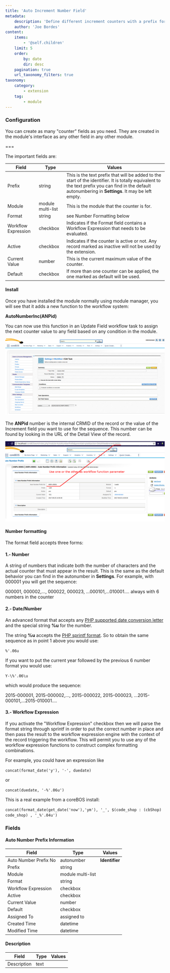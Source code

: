 ```yaml
---
title: 'Auto Increment Number Field'
metadata:
    description: 'Define different increment counters with a prefix for fields in modules and then apply them with conditions using workflows.'
    author: 'Joe Bordes'
content:
    items:
        - '@self.children'
    limit: 5
    order:
        by: date
        dir: desc
    pagination: true
    url_taxonomy_filters: true
taxonomy:
    category:
        - extension
    tag:
        - module
---
```


### Configuration

You can create as many "counter" fields as you need. They are created in the module's interface as any other field in any other module.

===

The important fields are:

<table class="table table-striped">
<thead>
<tr class="header">
<th>Field</th>
<th>Type</th>
<th>Values</th>
</tr>
</thead>
<tbody>
<tr>
<td>Prefix</td>
<td>string</td>
<td>This is the text prefix that will be added to the start of the identifier. It is totally equivalent to the text prefix you can find in the default autonumbering in <strong>Settings</strong>. It may be left empty.</td>
</tr>
<tr>
<td>Module</td>
<td>module multi-list</td>
<td>This is the module that the counter is for.</td>
</tr>
<tr>
<td>Format</td>
<td>string</td>
<td>see Number Formatting below</li>
</td>
</tr>
<tr>
<td>Workflow Expression</td>
<td>checkbox</td>
<td>Indicates if the Format field contains a Workflow Expression that needs to be evaluated.</td>
</tr>
<tr>
<td>Active</td>
<td>checkbox</td>
<td>Indicates if the counter is active or not. Any record marked as inactive will not be used by the extension.</td>
</tr>
<tr>
<td>Current Value</td>
<td>number</td>
<td>This is the current maximum value of the counter.</td>
</tr>
<tr>
<td>Default</td>
<td>checkbox</td>
<td>If more than one counter can be applied, the one marked as default will be used.</td>
</tr>
</tbody>
</table>

#### Install

Once you have installed the module normally using module manager, you
will see that it adds a new function to the workflow system:

**AutoNumberInc(ANPid)**

You can now use this function in an Update Field workflow task to assign
the next counter value to any field based on any condition in the module.

![Workflow](anpwf.png?width=100%)

The **ANPid** number is the internal CRMID of the record or the value of
the Increment field you want to use for the sequence. This number can be
found by looking in the URL of the Detail View of the record.

![CRMID](anpid.png?width=100%)

#### Number formatting

The format field accepts three forms:

#### 1.- Number

A string of numbers that indicate both the number of characters and the
actual counter that must appear in the result. This is the same as the
default behavior you can find in the autonumber in **Settings**. For
example, with 000001 you will get the sequence:

000001, 000002,..., 000022, 000023, ...000101,...010001.... always with 6 numbers in the counter

#### 2.- Date/Number

An advanced format that accepts any [PHP supported date conversion letter](http://php.net/manual/en/function.date.php) and the special string **%u** for the number.

The string **%u** accepts the [PHP sprintf format](http://php.net/manual/en/function.sprintf.php). So to obtain the same sequence as in point 1 above you would use:

`%'.06u`

If you want to put the current year followed by the previous 6 number
format you would use:

`Y-\%'.06\u`

which would produce the sequence:

2015-000001, 2015-000002,..., 2015-000022, 2015-000023, ...2015-000101,...2015-010001....

#### 3.- Workflow Expression

If you activate the "Workflow Expression" checkbox then we will parse
the format string through sprintf in order to put the correct number in
place and then pass the result to the workflow expression engine with
the context of the record triggering the workflow. This will permit you
to use any of the workflow expression functions to construct complex
formatting combinations.

For example, you could have an expression like

`concat(format_date('y'), '-', duedate)`

or

`concat(duedate, '-%'.06u')`

This is a real example from a coreBOS install:

`concat(format_date(get_date('now'),'ym'), '_', $(code_shop : (cbShop) code_shop) , '_%'.04u')`

### Fields

#### Auto Number Prefix Information

<table class="table table-striped">
<thead>
<tr class="header">
<th>Field</th>
<th>Type</th>
<th>Values</th>
</tr>
</thead>
<tbody>
<tr>
<td>Auto Number Prefix No</td>
<td>autonumber</td>
<td><strong>Identifier</strong></td>
</tr>
<tr>
<td>Prefix</td>
<td>string</td>
<td></td>
</tr>
<tr>
<td>Module</td>
<td>module multi-list</td>
<td></td>
</tr>
<tr>
<td>Format</td>
<td>string</td>
<td></td>
</tr>
<tr>
<td>Workflow Expression</td>
<td>checkbox</td>
<td></td>
</tr>
<tr>
<td>Active</td>
<td>checkbox</td>
<td></td>
</tr>
<tr>
<td>Current Value</td>
<td>number</td>
<td></td>
</tr>
<tr>
<td>Default</td>
<td>checkbox</td>
<td></td>
</tr>
<tr>
<td>Assigned To</td>
<td>assigned to</td>
<td></td>
</tr>
<tr>
<td>Created Time</td>
<td>datetime</td>
<td></td>
</tr>
<tr>
<td>Modified Time</td>
<td>datetime</td>
<td></td>
</tr>
</tbody>
</table>

#### Description

<table class="table table-striped">
<thead>
<tr class="header">
<th>Field</th>
<th>Type</th>
<th>Values</th>
</tr>
</thead>
<tbody>
<tr>
<td>Description</td>
<td>text</td>
<td></td>
</tr>
</tbody>
</table>
